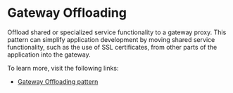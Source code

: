 # Gateway Offloading

Offload shared or specialized service functionality to a gateway proxy. This pattern can simplify application development by moving shared service functionality, such as the use of SSL certificates, from other parts of the application into the gateway.

To learn more, visit the following links:

- [Gateway Offloading pattern](https://learn.microsoft.com/en-us/azure/architecture/patterns/gateway-offloading)
